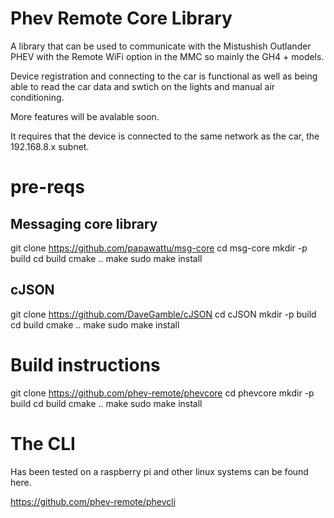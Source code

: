 # Phev Remote Core Library 

A library that can be used to communicate with the Mistushish Outlander PHEV with the Remote WiFi option in the MMC so mainly the GH4 + models.

Device registration and connecting to the car is functional as well as being able to read the car data and swtich on the lights and manual air conditioning.

More features will be avalable soon.

It requires that the device is connected to the same network as the car, the 192.168.8.x subnet.

# pre-reqs

## Messaging core library

git clone https://github.com/papawattu/msg-core
cd msg-core
mkdir -p build
cd build
cmake ..
make
sudo make install

## cJSON

git clone https://github.com/DaveGamble/cJSON
cd cJSON
mkdir -p build
cd build
cmake ..
make
sudo make install

# Build instructions

git clone https://github.com/phev-remote/phevcore
cd phevcore
mkdir -p build
cd build
cmake ..
make
sudo make install

# The CLI 

Has been tested on a raspberry pi and other linux systems can be found here.

https://github.com/phev-remote/phevcli
